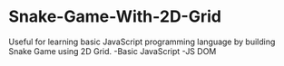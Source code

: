 # Snake-Game-With-2D-Grid
Useful for learning basic JavaScript programming language by building Snake Game using 2D Grid.
 -Basic JavaScript
 -JS DOM
 

